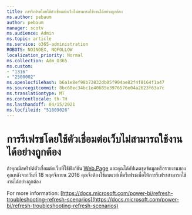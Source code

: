 ```yaml
---
title: การรีเฟรชโดยใช้ตัวเชื่อมต่อเว็บไม่สามารถใช้งานได้อย่างถูกต้อง
ms.author: pebaum
author: pebaum
manager: scotv
ms.audience: Admin
ms.topic: article
ms.service: o365-administration
ROBOTS: NOINDEX, NOFOLLOW
localization_priority: Normal
ms.collection: Adm_O365
ms.custom:
- "1316"
- "2500002"
ms.openlocfilehash: b6a1e8ef98b72832db05f904ae82f4f8164f1a47
ms.sourcegitcommit: 8bc60ec34bc1e40685e3976576e04a2623f63a7c
ms.translationtype: MT
ms.contentlocale: th-TH
ms.lasthandoff: 04/15/2021
ms.locfileid: "51809026"
---
```

# <a name="refresh-using-web-connector-doesnt-work-properly"></a>การรีเฟรชโดยใช้ตัวเชื่อมต่อเว็บไม่สามารถใช้งานได้อย่างถูกต้อง

ถ้าคุณมีสคริปต์ตัวเชื่อมต่อเว็บที่ใช้ฟังก์ชัน [Web.Page](https://msdn.microsoft.com/library/mt260924.aspx) และคุณได้อัปเดตชุดข้อมูลหรือรายงานของคุณหลังจากวันที่ 18 พฤศจิกายน 2016 คุณจึงต้องใช้เกตเวย์เพื่อรีเฟรชเพื่อให้การรีเฟรชสามารถใช้งานได้อย่างถูกต้อง

For more information: [https://docs.microsoft.com/power-bi/refresh-troubleshooting-refresh-scenarios](https://docs.microsoft.com/power-bi/refresh-troubleshooting-refresh-scenarios)
